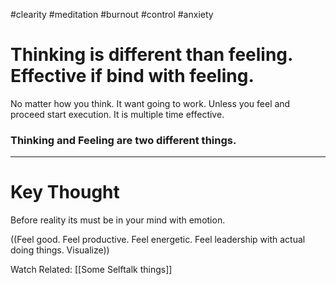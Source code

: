 

#clearity #meditation #burnout #control #anxiety 

# Thinking is different than feeling.  Effective if bind with feeling.

No matter how you think. It want going to work. Unless you feel and proceed start execution. It is multiple time effective.

### Thinking and Feeling are two different things.

----

# Key Thought
Before reality its must be in your mind with emotion.


((Feel good. Feel productive. Feel energetic. Feel leadership with actual doing things. Visualize))

Watch Related:
[[Some Selftalk things]]